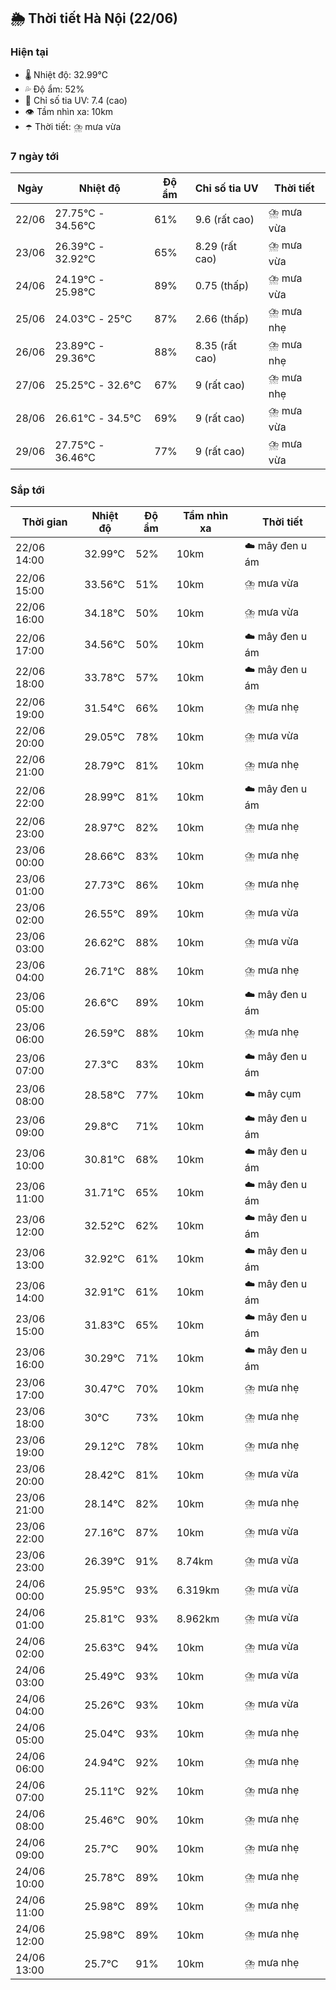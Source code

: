 ## 🌦️ Thời tiết Hà Nội (22/06)

### Hiện tại

- 🌡️ Nhiệt độ: 32.99℃
- 💦 Độ ẩm: 52%
- 🌟 Chỉ số tia UV: 7.4 (cao)
- 👁️ Tầm nhìn xa: 10km
- ☂️ Thời tiết: ⛈️ mưa vừa

### 7 ngày tới

| Ngày | Nhiệt độ | Độ ẩm | Chỉ số tia UV | Thời tiết |
| --- | --- | --- | --- | --- |
| 22/06 | 27.75℃ - 34.56℃ | 61% | 9.6 (rất cao) | ⛈️ mưa vừa |
| 23/06 | 26.39℃ - 32.92℃ | 65% | 8.29 (rất cao) | ⛈️ mưa vừa |
| 24/06 | 24.19℃ - 25.98℃ | 89% | 0.75 (thấp) | ⛈️ mưa vừa |
| 25/06 | 24.03℃ - 25℃ | 87% | 2.66 (thấp) | ⛈️ mưa nhẹ |
| 26/06 | 23.89℃ - 29.36℃ | 88% | 8.35 (rất cao) | ⛈️ mưa nhẹ |
| 27/06 | 25.25℃ - 32.6℃ | 67% | 9 (rất cao) | ⛈️ mưa nhẹ |
| 28/06 | 26.61℃ - 34.5℃ | 69% | 9 (rất cao) | ⛈️ mưa vừa |
| 29/06 | 27.75℃ - 36.46℃ | 77% | 9 (rất cao) | ⛈️ mưa vừa |

### Sắp tới

| Thời gian | Nhiệt độ | Độ ẩm | Tầm nhìn xa | Thời tiết |
| --- | --- | --- | --- | --- |
| 22/06 14:00 | 32.99℃ | 52% | 10km | ☁️ mây đen u ám |
| 22/06 15:00 | 33.56℃ | 51% | 10km | ⛈️ mưa vừa |
| 22/06 16:00 | 34.18℃ | 50% | 10km | ⛈️ mưa vừa |
| 22/06 17:00 | 34.56℃ | 50% | 10km | ☁️ mây đen u ám |
| 22/06 18:00 | 33.78℃ | 57% | 10km | ☁️ mây đen u ám |
| 22/06 19:00 | 31.54℃ | 66% | 10km | ⛈️ mưa nhẹ |
| 22/06 20:00 | 29.05℃ | 78% | 10km | ⛈️ mưa vừa |
| 22/06 21:00 | 28.79℃ | 81% | 10km | ⛈️ mưa nhẹ |
| 22/06 22:00 | 28.99℃ | 81% | 10km | ☁️ mây đen u ám |
| 22/06 23:00 | 28.97℃ | 82% | 10km | ⛈️ mưa nhẹ |
| 23/06 00:00 | 28.66℃ | 83% | 10km | ⛈️ mưa nhẹ |
| 23/06 01:00 | 27.73℃ | 86% | 10km | ⛈️ mưa nhẹ |
| 23/06 02:00 | 26.55℃ | 89% | 10km | ⛈️ mưa vừa |
| 23/06 03:00 | 26.62℃ | 88% | 10km | ⛈️ mưa vừa |
| 23/06 04:00 | 26.71℃ | 88% | 10km | ⛈️ mưa nhẹ |
| 23/06 05:00 | 26.6℃ | 89% | 10km | ☁️ mây đen u ám |
| 23/06 06:00 | 26.59℃ | 88% | 10km | ⛈️ mưa nhẹ |
| 23/06 07:00 | 27.3℃ | 83% | 10km | ☁️ mây đen u ám |
| 23/06 08:00 | 28.58℃ | 77% | 10km | ☁️ mây cụm |
| 23/06 09:00 | 29.8℃ | 71% | 10km | ☁️ mây đen u ám |
| 23/06 10:00 | 30.81℃ | 68% | 10km | ☁️ mây đen u ám |
| 23/06 11:00 | 31.71℃ | 65% | 10km | ☁️ mây đen u ám |
| 23/06 12:00 | 32.52℃ | 62% | 10km | ☁️ mây đen u ám |
| 23/06 13:00 | 32.92℃ | 61% | 10km | ☁️ mây đen u ám |
| 23/06 14:00 | 32.91℃ | 61% | 10km | ☁️ mây đen u ám |
| 23/06 15:00 | 31.83℃ | 65% | 10km | ☁️ mây đen u ám |
| 23/06 16:00 | 30.29℃ | 71% | 10km | ☁️ mây đen u ám |
| 23/06 17:00 | 30.47℃ | 70% | 10km | ⛈️ mưa nhẹ |
| 23/06 18:00 | 30℃ | 73% | 10km | ⛈️ mưa nhẹ |
| 23/06 19:00 | 29.12℃ | 78% | 10km | ⛈️ mưa nhẹ |
| 23/06 20:00 | 28.42℃ | 81% | 10km | ⛈️ mưa vừa |
| 23/06 21:00 | 28.14℃ | 82% | 10km | ⛈️ mưa nhẹ |
| 23/06 22:00 | 27.16℃ | 87% | 10km | ⛈️ mưa vừa |
| 23/06 23:00 | 26.39℃ | 91% | 8.74km | ⛈️ mưa vừa |
| 24/06 00:00 | 25.95℃ | 93% | 6.319km | ⛈️ mưa vừa |
| 24/06 01:00 | 25.81℃ | 93% | 8.962km | ⛈️ mưa vừa |
| 24/06 02:00 | 25.63℃ | 94% | 10km | ⛈️ mưa vừa |
| 24/06 03:00 | 25.49℃ | 93% | 10km | ⛈️ mưa vừa |
| 24/06 04:00 | 25.26℃ | 93% | 10km | ⛈️ mưa vừa |
| 24/06 05:00 | 25.04℃ | 93% | 10km | ⛈️ mưa nhẹ |
| 24/06 06:00 | 24.94℃ | 92% | 10km | ⛈️ mưa nhẹ |
| 24/06 07:00 | 25.11℃ | 92% | 10km | ⛈️ mưa nhẹ |
| 24/06 08:00 | 25.46℃ | 90% | 10km | ⛈️ mưa nhẹ |
| 24/06 09:00 | 25.7℃ | 90% | 10km | ⛈️ mưa nhẹ |
| 24/06 10:00 | 25.78℃ | 89% | 10km | ⛈️ mưa nhẹ |
| 24/06 11:00 | 25.98℃ | 89% | 10km | ⛈️ mưa nhẹ |
| 24/06 12:00 | 25.98℃ | 89% | 10km | ⛈️ mưa nhẹ |
| 24/06 13:00 | 25.7℃ | 91% | 10km | ⛈️ mưa nhẹ |
